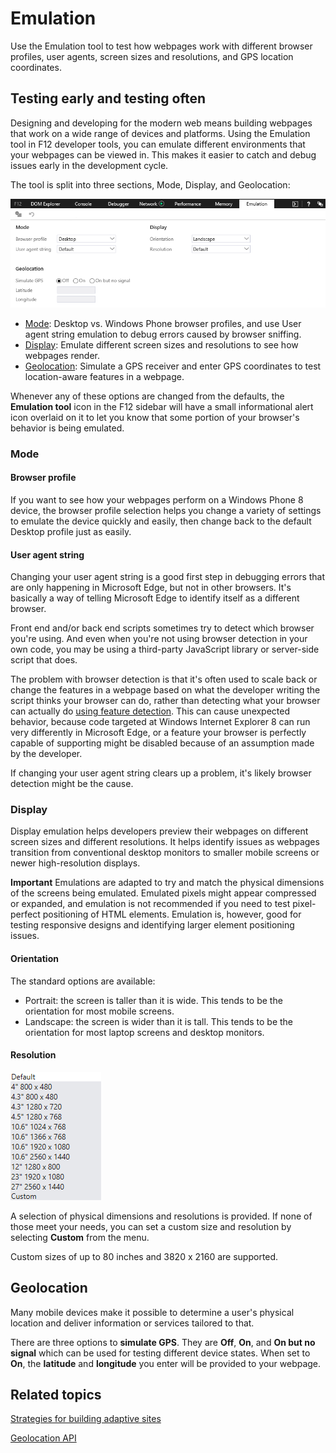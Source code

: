 # Emulation

Use the Emulation tool to test how webpages work with different browser profiles, user agents, screen sizes and resolutions, and GPS location coordinates.


## Testing early and testing often

Designing and developing for the modern web means building webpages that work on a wide range of devices and platforms. Using the Emulation tool in F12 developer tools, you can emulate different environments that your webpages can be viewed in. This makes it easier to catch and debug issues early in the development cycle.

The tool is split into three sections, Mode, Display, and Geolocation:

![Edge Emulation](../media/Edge_Emulation.png)

  - [Mode](#mode): Desktop vs. Windows Phone browser profiles, and use User agent string emulation to debug errors caused by browser sniffing.
  - [Display](#display): Emulate different screen sizes and resolutions to see how webpages render.
  - [Geolocation](#geolocation): Simulate a GPS receiver and enter GPS coordinates to test location-aware features in a webpage.

Whenever any of these options are changed from the defaults, the **Emulation tool** icon in the F12 sidebar will have a small informational alert icon overlaid on it to let you know that some portion of your browser's behavior is being emulated.

### Mode
#### Browser profile

If you want to see how your webpages perform on a Windows Phone 8 device, the browser profile selection helps you change a variety of settings to emulate the device quickly and easily, then change back to the default Desktop profile just as easily.

#### User agent string

Changing your user agent string is a good first step in debugging errors that are only happening in Microsoft Edge, but not in other browsers. It's basically a way of telling Microsoft Edge to identify itself as a different browser.

Front end and/or back end scripts sometimes try to detect which browser you're using. And even when you're not using browser detection in your own code, you may be using a third-party JavaScript library or server-side script that does.

The problem with browser detection is that it's often used to scale back or change the features in a webpage based on what the developer writing the script thinks your browser can do, rather than detecting what your browser can actually do [using feature detection](https://msdn.microsoft.com/en-us/library/hh273397.aspx). This can cause unexpected behavior, because code targeted at Windows Internet Explorer 8 can run very differently in Microsoft Edge, or a feature your browser is perfectly capable of supporting might be disabled because of an assumption made by the developer.

If changing your user agent string clears up a problem, it's likely browser detection might be the cause.

### Display

Display emulation helps developers preview their webpages on different screen sizes and different resolutions. It helps identify issues as webpages transition from conventional desktop monitors to smaller mobile screens or newer high-resolution displays.

**Important**  Emulations are adapted to try and match the physical dimensions of the screens being emulated. Emulated pixels might appear compressed or expanded, and emulation is not recommended if you need to test pixel-perfect positioning of HTML elements. Emulation is, however, good for testing responsive designs and identifying larger element positioning issues.

#### Orientation

The standard options are available:
  - Portrait: the screen is taller than it is wide. This tends to be the orientation for most mobile screens.
  - Landscape: the screen is wider than it is tall. This tends to be the orientation for most laptop screens and desktop monitors.

#### Resolution

![Edge Emulation Resolutions](../media/F12BlueEmulationResolution.png)

A selection of physical dimensions and resolutions is provided. If none of those meet your needs, you can set a custom size and resolution by selecting **Custom** from the menu.

Custom sizes of up to 80 inches and 3820 x 2160 are supported.

## Geolocation

Many mobile devices make it possible to determine a user's physical location and deliver information or services tailored to that.

There are three options to **simulate GPS**. They are **Off**, **On**, and **On but no signal** which can be used for testing different device states. When set to **On**, the **latitude** and **longitude** you enter will be provided to your webpage.

## Related topics

[Strategies for building adaptive sites](https://msdn.microsoft.com/en-us/library/jj583806.aspx)

[Geolocation API](https://msdn.microsoft.com/en-us/library/hh772290.aspx)

